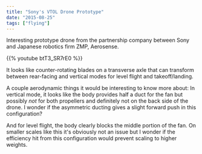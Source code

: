```yaml
---
title: "Sony's VTOL Drone Prototype"
date: "2015-08-25"
tags: ["flying"]
---
```

Interesting prototype drone from the partnership company between Sony and Japanese robotics firm ZMP, Aerosense. 

{{% youtube btT3_SR7rE0 %}}

It looks like counter-rotating blades on a transverse axle that can transform between rear-facing and vertical modes for level flight and takeoff/landing.

A couple aerodynamic things it would be interesting to know more about: In vertical mode, it looks like the body provides half a duct for the fan but possibly *not* for both propellers and definitely not on the back side of the drone. I wonder if the asymmetric ducting gives a slight forward push in this configuration?

And for level flight, the body clearly blocks the middle portion of the fan. On smaller scales like this it's obviously not an issue but I wonder if the efficiency hit from this configuration would prevent scaling to higher weights.
